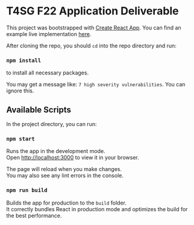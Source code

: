 # T4SG F22 Application Deliverable

This project was bootstrapped with [Create React App](https://github.com/facebook/create-react-app). You can find an example live implementation [here](https://f22-deliv-public.vercel.app/).

After cloning the repo, you should `cd` into the repo directory and run:

### `npm install`

to install all necessary packages.

You may get a message like: `7 high severity vulnerabilities`. You can ignore this.

## Available Scripts

In the project directory, you can run:

### `npm start`

Runs the app in the development mode.\
Open [http://localhost:3000](http://localhost:3000) to view it in your browser.

The page will reload when you make changes.\
You may also see any lint errors in the console.

### `npm run build`

Builds the app for production to the `build` folder.\
It correctly bundles React in production mode and optimizes the build for the best performance.
